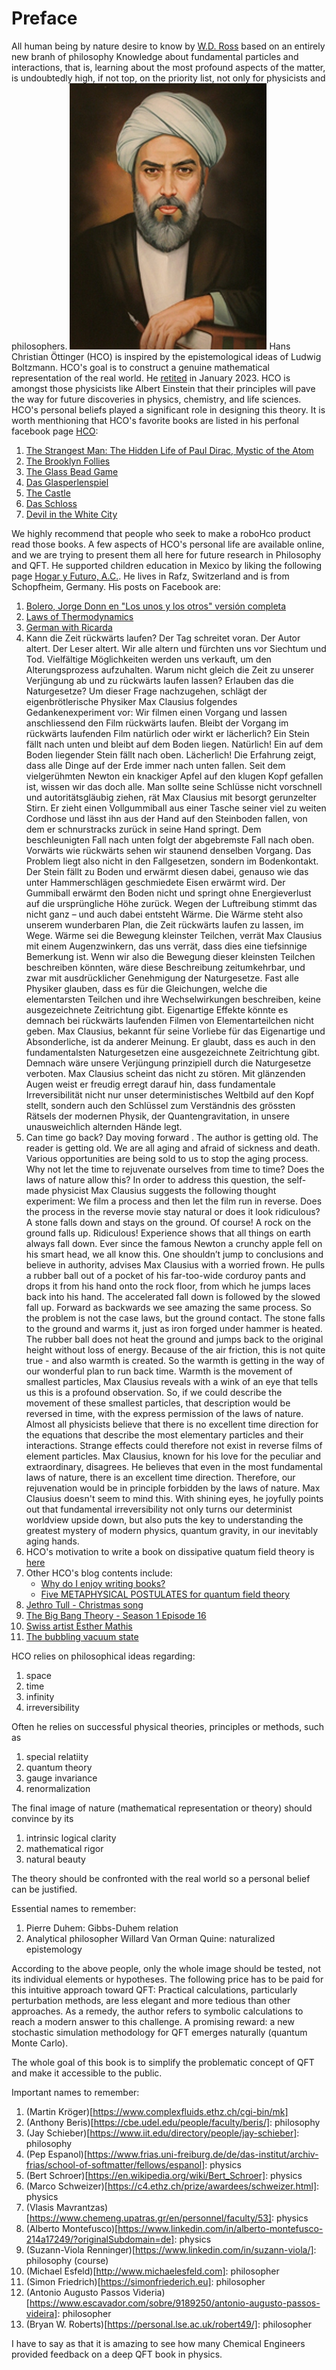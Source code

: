 Preface
================================

All human being by nature desire to know by [W.D. Ross](http://classics.mit.edu/Aristotle/metaphysics.html) based on an
entirely new branh of philosophy
Knowledge about fundamental particles and interactions, that is, learning about the most profound aspects of the
matter, is undoubtedly high, if not top, on the priority list, not only for physicists and philosophers.
![img.png](img.png)
Hans Christian Öttinger (HCO) is inspired by the epistemological ideas of Ludwig Boltzmann.
HCO's goal is to construct a genuine mathematical representation of the real world. He [retited](https://polyphys.mat.ethz.ch/emeritus.html) in January 2023.
HCO is amongst those physicists like Albert Einstein that their principles will pave the way for future discoveries in 
physics, chemistry, and life sciences. HCO's personal beliefs played a significant role in designing this theory.
It is worth menthioning that HCO's favorite  books are listed in his perfonal facebook page [HCO](https://www.facebook.com/hans.christian.oettinger):
1. [The Strangest Man: The Hidden Life of Paul Dirac, Mystic of the Atom](https://a.co/d/4IwkFYF)
2. [The Brooklyn Follies](https://a.co/d/b6QkvJT)
3. [The Glass Bead Game](https://a.co/d/3xDVLEY)
4. [Das Glasperlenspiel](https://amzn.eu/d/eJMrtUc)
5. [The Castle](https://a.co/d/1ekIPaV)
6. [Das Schloss](https://amzn.eu/d/8UKZMix)
7. [Devil in the White City](https://a.co/d/fFE5317)

We highly recommend that people who seek to make a roboHco product read those books. A few aspects of HCO's personal 
life are available online, and we are trying to present them all here for future research in Philosophy and QFT. He 
supported children education in Mexico by liking the following page 
[Hogar y Futuro, A.C.](https://www.facebook.com/HogaryFuturo). He lives in Rafz, Switzerland and is from Schopfheim, 
Germany. His posts on Facebook are:
1. [Bolero, Jorge Donn en "Los unos y los otros" versión completa](https://youtu.be/lCtqsUMB3UI)
2. [Laws of Thermodynamics](https://youtu.be/KTHiIwxcexI)
3. [German with Ricarda](https://sites.google.com/view/german-with-ricarda?fbclid=IwAR2NpAg__COQf64NQMUAip6ix2gprZnooUN-k8n_iMFxs7A-MXUGbnEvmf8)
4. Kann die Zeit rückwärts laufen?
Der Tag schreitet voran. Der Autor altert. Der Leser altert. Wir alle altern und fürchten uns vor Siechtum und Tod. Vielfältige Möglichkeiten werden uns verkauft, um den Alterungsprozess aufzuhalten. Warum nicht gleich die Zeit zu unserer Verjüngung ab und zu rückwärts laufen lassen? Erlauben das die Naturgesetze?
Um dieser Frage nachzugehen, schlägt der eigenbrötlerische Physiker Max Clausius folgendes Gedankenexperiment vor: Wir filmen einen Vorgang und lassen anschliessend den Film rückwärts laufen. Bleibt der Vorgang im rückwärts laufenden Film natürlich oder wirkt er lächerlich? Ein Stein fällt nach unten und bleibt auf dem Boden liegen. Natürlich! Ein auf dem Boden liegender Stein fällt nach oben. Lächerlich! Die Erfahrung zeigt, dass alle Dinge auf der Erde immer nach unten fallen. Seit dem vielgerühmten Newton ein knackiger Apfel auf den klugen Kopf gefallen ist, wissen wir das doch alle.
Man sollte seine Schlüsse nicht vorschnell und autoritätsgläubig ziehen, rät Max Clausius mit besorgt gerunzelter Stirn. Er zieht einen Vollgummiball aus einer Tasche seiner viel zu weiten Cordhose und lässt ihn aus der Hand auf den Steinboden fallen, von dem er schnurstracks zurück in seine Hand springt. Dem beschleunigten Fall nach unten folgt der abgebremste Fall nach oben. Vorwärts wie rückwärts sehen wir staunend denselben Vorgang. Das Problem liegt also nicht in den Fallgesetzen, sondern im Bodenkontakt. Der Stein fällt zu Boden und erwärmt diesen dabei, genauso wie das unter Hammerschlägen geschmiedete Eisen erwärmt wird. Der Gummiball erwärmt den Boden nicht und springt ohne Energieverlust auf die ursprüngliche Höhe zurück. Wegen der Luftreibung stimmt das nicht ganz – und auch dabei entsteht Wärme.
Die Wärme steht also unserem wunderbaren Plan, die Zeit rückwärts laufen zu lassen, im Wege. Wärme sei die Bewegung kleinster Teilchen, verrät Max Clausius mit einem Augenzwinkern, das uns verrät, dass dies eine tiefsinnige Bemerkung ist.  Wenn wir also die Bewegung dieser kleinsten Teilchen beschreiben könnten, wäre diese Beschreibung zeitumkehrbar, und zwar mit ausdrücklicher Genehmigung der Naturgesetze.
Fast alle Physiker glauben, dass es für die Gleichungen, welche die elementarsten Teilchen und ihre Wechselwirkungen beschreiben, keine ausgezeichnete Zeitrichtung gibt. Eigenartige Effekte könnte es demnach bei rückwärts laufenden Filmen von Elementarteilchen nicht geben. Max Clausius, bekannt für seine Vorliebe für das Eigenartige und Absonderliche, ist da anderer Meinung. Er glaubt, dass es auch in den fundamentalsten Naturgesetzen eine ausgezeichnete Zeitrichtung gibt. Demnach wäre unsere Verjüngung prinzipiell durch die Naturgesetze verboten. Max Clausius scheint das nicht zu stören. Mit glänzenden Augen weist er freudig erregt darauf hin, dass fundamentale Irreversibilität nicht nur unser deterministisches Weltbild auf den Kopf stellt, sondern auch den Schlüssel zum Verständnis des grössten Rätsels der modernen Physik, der Quantengravitation, in unsere unausweichlich alternden Hände legt.
5. Can time go back?
Day moving forward . The author is getting old. The reader is getting old. We are all aging and afraid of sickness and death. Various opportunities are being sold to us to stop the aging process. Why not let the time to rejuvenate ourselves from time to time? Does the laws of nature allow this?
In order to address this question, the self-made physicist Max Clausius suggests the following thought experiment: We film a process and then let the film run in reverse. Does the process in the reverse movie stay natural or does it look ridiculous? A stone falls down and stays on the ground. Of course! A rock on the ground falls up. Ridiculous! Experience shows that all things on earth always fall down. Ever since the famous Newton a crunchy apple fell on his smart head, we all know this.
One shouldn’t jump to conclusions and believe in authority, advises Max Clausius with a worried frown. He pulls a rubber ball out of a pocket of his far-too-wide corduroy pants and drops it from his hand onto the rock floor, from which he jumps laces back into his hand. The accelerated fall down is followed by the slowed fall up. Forward as backwards we see amazing the same process. So the problem is not the case laws, but the ground contact. The stone falls to the ground and warms it, just as iron forged under hammer is heated. The rubber ball does not heat the ground and jumps back to the original height without loss of energy. Because of the air friction, this is not quite true - and also warmth is created.
So the warmth is getting in the way of our wonderful plan to run back time. Warmth is the movement of smallest particles, Max Clausius reveals with a wink of an eye that tells us this is a profound observation. So, if we could describe the movement of these smallest particles, that description would be reversed in time, with the express permission of the laws of nature.
Almost all physicists believe that there is no excellent time direction for the equations that describe the most elementary particles and their interactions. Strange effects could therefore not exist in reverse films of element particles. Max Clausius, known for his love for the peculiar and extraordinary, disagrees. He believes that even in the most fundamental laws of nature, there is an excellent time direction. Therefore, our rejuvenation would be in principle forbidden by the laws of nature. Max Clausius doesn't seem to mind this. With shining eyes, he joyfully points out that fundamental irreversibility not only turns our determinist worldview upside down, but also puts the key to understanding the greatest mystery of modern physics, quantum gravity, in our inevitably aging hands.
6. HCO's motivation to write a book on dissipative quatum field theory is [here](https://hcobooks.blogspot.com/2017/07/is-nature-fundamentally-irreversible.html?spref=fb&fbclid=IwAR1z9KGdMhOTl41F288BeKkBEq7sQQLhaSQ9rgx7NFqjSqM7TNgb8MSECXA)
7. Other HCO's blog contents include:
   * [Why do I enjoy writing books?](https://hcobooks.blogspot.com/2017/07/why-do-i-enjoy-writing-books_2.html)
   * [Five METAPHYSICAL POSTULATES for quantum field theory](https://hcobooks.blogspot.com/2017/07/five-metaphysical-postulates-for-quantum.html)
8. [Jethro Tull - Christmas song](https://youtu.be/BdalBvgNAxI)
9. [The Big Bang Theory - Season 1 Episode 16](https://youtu.be/n8ghizM7Dto)
10. [Swiss artist Esther Mathis](https://www.esthermathis.ch/)
11. [The bubbling vacuum state](https://player.vimeo.com/video/126890602?title=0&byline=0&portrait=0)

HCO relies on philosophical ideas regarding:
1. space
2. time
3. infinity
4. irreversibility

Often he relies on successful physical theories, principles or methods, such as
1. special relatiity
2. quantum theory
3. gauge invariance
4. renormalization

The final image of nature (mathematical representation or theory) should convince by its
1. intrinsic logical clarity
2. mathematical rigor
3. natural beauty

The theory should be confronted with the real world so a personal belief can be justified.

Essential names to remember:
1. Pierre Duhem: Gibbs-Duhem relation
2. Analytical philosopher Willard Van Orman Quine: naturalized epistemology

According to the above people, only the whole image should be tested, not its individual elements or hypotheses.
The following price has to be paid for this intuitive approach toward QFT:
Practical calculations, particularly perturbation methods, are less elegant and more tedious than other approaches. 
As a remedy, the author refers to symbolic calculations to reach a modern answer to this challenge.
A promising reward: a new stochastic simulation methodology for QFT emerges naturally (quantum Monte Carlo).

The whole goal of this book is to simplify the problematic concept of QFT and make it accessible to the public. 

Important names to remember:
1. (Martin Kröger)[https://www.complexfluids.ethz.ch/cgi-bin/mk]
2. (Anthony Beris)[https://cbe.udel.edu/people/faculty/beris/]: philosophy
3. (Jay Schieber)[https://www.iit.edu/directory/people/jay-schieber]: philosophy
4. (Pep Espanol)[https://www.frias.uni-freiburg.de/de/das-institut/archiv-frias/school-of-softmatter/fellows/espanol]: physics
5. (Bert Schroer)[https://en.wikipedia.org/wiki/Bert_Schroer]: physics
6. (Marco Schweizer)[https://c4.ethz.ch/prize/awardees/schweizer.html]: physics
7. (Vlasis Mavrantzas)[https://www.chemeng.upatras.gr/en/personnel/faculty/53]: physics
8. (Alberto Montefusco)[https://www.linkedin.com/in/alberto-montefusco-214a17249/?originalSubdomain=de]: physics
9. (Suzann-Viola Renninger)[https://www.linkedin.com/in/suzann-viola/]: philosophy (course)
10. (Michael Esfeld)[http://www.michaelesfeld.com]: philosopher
11. (Simon Friedrich)[https://simonfriederich.eu]: philosopher
12. (Antonio Augusto Passos Videria)[https://www.escavador.com/sobre/9189250/antonio-augusto-passos-videira]: philosopher
13. (Bryan W. Roberts)[https://personal.lse.ac.uk/robert49/]: philosopher

I have to say as that it is amazing to see how many Chemical Engineers provided feedback on a deep QFT book in physics.
